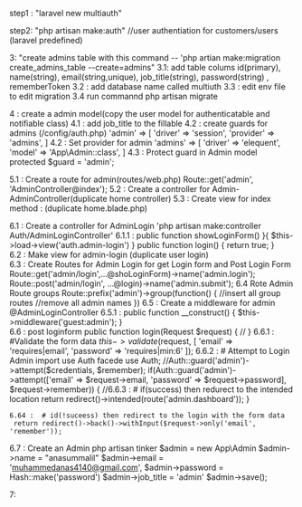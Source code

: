 step1 : "laravel new multiauth"

step2: "php artisan make:auth" //user authentiation for customers/users (laravel predefined)

3: "create admins table with this command -- 'php artian make:migration create_admins_table --create=admins"
3.1: add table colums  id(primary), name(string), email(string,unique), job_title(string), password(string) , rememberToken
3.2 : add database name called multiuth
3.3 : edit env file to edit migration 
3.4 run commannd php artisan migrate

4   : create a admin model(copy the user model for authenticatable and notifiable class)
4.1 : add job_title to the fillable 
4.2 : create guards for admins (/config/auth.php)
		'admin' => [
			'driver' => 'session',
			'provider' => 'admins',
		]
4.2 : Set provider for admin 
		'admins' => [
			'driver' => 'elequent',
			'model' => 'App\Admin::class',
			]
4.3 : Protect guard in Admin model
		protected $guard = 'admin';		

5.1 : Create a route for admin(routes/web.php)
		Route::get('admin', 'AdminController@index');
5.2 : Create a controller for Admin-AdminController(duplicate home controller)
5.3 : Create view for index method : (duplicate home.blade.php)

6.1 : Create a controller for AdminLogin 'php artisan make:controller Auth/AdminLoginController' 
	6.1.1 :  public function showLoginForm() }{
				$this->load->view('auth.admin-login')
		 	}
			public function login() {
				return true;
			}		 	
6.2  : Make view for admin-login (duplicate user login)		
6.3 :  Create Routes for Admin Login for get Login form and Post Login Form
	Route::get('admin/login',...@shoLoginForm)->name('admin.login');
	Route::post('admin/login', ...@login)->name('admin.submit');
6.4 Rote Admin Route groups
		Route::prefix('admin')->group(function() {
			//insert all group routes
			//remove all admin names
		})
6.5 : Create a middleware for admin
	@AdminLoginController
	6.5.1 : 
		public function __construct() {
			$this->middleware('guest:admin');
		}		
6.6 : post loginform
		public function login(Request $request) {
		//
		}
	6.6.1 : #Validate the form data
		$this->validate($request, [
			'email' => 'requires|email',
			'password' => 'requires|min:6'
		]);
	6.6.2 : # Attempt to Login Admin
		import use Auth facede
		use Auth;
		//Auth::guard('admin')->attempt($credentials, $remember);
		if(Auth::guard('admin')->attempt(['email' => $request->email, 'password' => $request->password],  $request->remember)) {
		//6.6.3 : # if(success) then redurect to the intended location
			return redirect()->intended(route('admin.dashboard'));
		}	
	
	6.64 :  # id(!suceess) then redirect to the login with the form data
	 return redirect()->back()->withInput($request->only('email', 'remember'));
6.7 : Create an Admin
		php artisan tinker 
		$admin = new App\Admin
		$admin->name = "anasummalil"
		$admin->email = 'muhammedanas4140@gmail.com',
		$admin->password = Hash::make('password')
		$admin->job_title = 'admin'
		$admin->save();

7: 